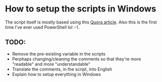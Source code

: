# How to setup the scripts in Windows
The script itself is mostly based using this [Quora article](https://www.quora.com/How-can-you-backup-MySQL-and-PostgreSQL-databases-from-Windows-Server-2012R2-using-PowerShell-scripts). Also this is the first time I've ever used PowerShell lol :-).


## TODO:
- Remove the pre-existing variable in the scripts
- Perphaps changing/cleaning the comments so that they're more "readable" and more "understandable"
- Translate the comments, in the script, into English
- Explain how to setup everything in Windows
